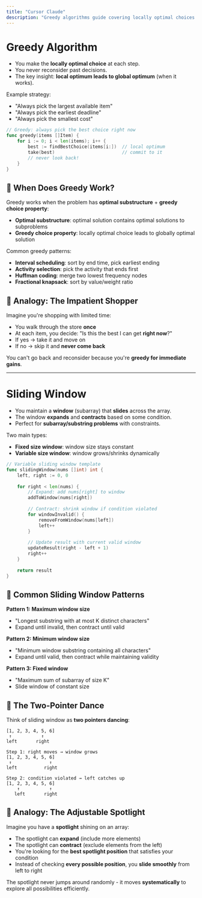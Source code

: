 ```yaml
---
title: "Cursor Claude"
description: "Greedy algorithms guide covering locally optimal choices and key insights for problem solving"
---
```


# Greedy Algorithm

* You make the **locally optimal choice** at each step.
* You never reconsider past decisions.
* The key insight: **local optimum leads to global optimum** (when it works).

Example strategy:
* "Always pick the largest available item"
* "Always pick the earliest deadline"
* "Always pick the smallest cost"

```go
// Greedy: always pick the best choice right now
func greedy(items []Item) {
    for i := 0; i < len(items); i++ {
        best := findBestChoice(items[i:])  // local optimum
        take(best)                         // commit to it
        // never look back!
    }
}
```

## 🎯 When Does Greedy Work?

Greedy works when the problem has **optimal substructure** + **greedy choice property**:

* **Optimal substructure**: optimal solution contains optimal solutions to subproblems
* **Greedy choice property**: locally optimal choice leads to globally optimal solution

Common greedy patterns:
* **Interval scheduling**: sort by end time, pick earliest ending
* **Activity selection**: pick the activity that ends first
* **Huffman coding**: merge two lowest frequency nodes
* **Fractional knapsack**: sort by value/weight ratio

## 🧠 Analogy: The Impatient Shopper

Imagine you're shopping with limited time:

* You walk through the store **once**
* At each item, you decide: "Is this the best I can get **right now**?"
* If yes → take it and move on
* If no → skip it and **never come back**

You can't go back and reconsider because you're **greedy for immediate gains**.

---

# Sliding Window

* You maintain a **window** (subarray) that **slides** across the array.
* The window **expands** and **contracts** based on some condition.
* Perfect for **subarray/substring problems** with constraints.

Two main types:
* **Fixed size window**: window size stays constant
* **Variable size window**: window grows/shrinks dynamically

```go
// Variable sliding window template
func slidingWindow(nums []int) int {
    left, right := 0, 0
    
    for right < len(nums) {
        // Expand: add nums[right] to window
        addToWindow(nums[right])
        
        // Contract: shrink window if condition violated
        for windowInvalid() {
            removeFromWindow(nums[left])
            left++
        }
        
        // Update result with current valid window
        updateResult(right - left + 1)
        right++
    }
    
    return result
}
```

## 🎯 Common Sliding Window Patterns

**Pattern 1: Maximum window size**
* "Longest substring with at most K distinct characters"
* Expand until invalid, then contract until valid

**Pattern 2: Minimum window size**  
* "Minimum window substring containing all characters"
* Expand until valid, then contract while maintaining validity

**Pattern 3: Fixed window**
* "Maximum sum of subarray of size K"
* Slide window of constant size

## 🔄 The Two-Pointer Dance

Think of sliding window as **two pointers dancing**:

```
[1, 2, 3, 4, 5, 6]
 ↑           ↑
left       right

Step 1: right moves → window grows
[1, 2, 3, 4, 5, 6]
 ↑              ↑
left          right

Step 2: condition violated → left catches up
[1, 2, 3, 4, 5, 6]
    ↑           ↑
   left       right
```

## 🧠 Analogy: The Adjustable Spotlight

Imagine you have a **spotlight** shining on an array:

* The spotlight can **expand** (include more elements)
* The spotlight can **contract** (exclude elements from the left)
* You're looking for the **best spotlight position** that satisfies your condition
* Instead of checking **every possible position**, you **slide smoothly** from left to right

The spotlight never jumps around randomly - it moves **systematically** to explore all possibilities efficiently.

